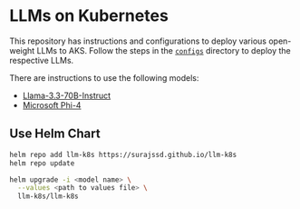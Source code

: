 # LLMs on Kubernetes

This repository has instructions and configurations to deploy various open-weight LLMs to AKS. Follow the steps in the [`configs`](./configs) directory to deploy the respective LLMs.

There are instructions to use the following models:

- [Llama-3.3-70B-Instruct](./configs/llama-3-3-70b-instruct)
- [Microsoft Phi-4](./configs/phi-4)

## Use Helm Chart

```bash
helm repo add llm-k8s https://surajssd.github.io/llm-k8s
helm repo update

helm upgrade -i <model name> \
  --values <path to values file> \
  llm-k8s/llm-k8s
```

